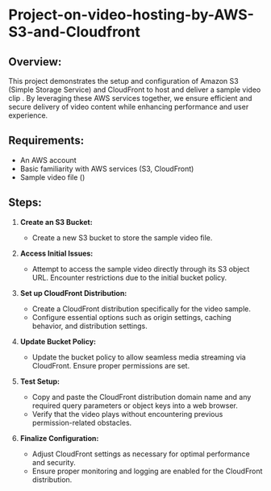 # Project-on-video-hosting-by-AWS-S3-and-Cloudfront
## Overview:
This project demonstrates the setup and configuration of Amazon S3 (Simple Storage Service) and CloudFront to host and deliver a sample video clip . By leveraging these AWS services together, we ensure efficient and secure delivery of video content while enhancing performance and user experience.

## Requirements:
- An AWS account
- Basic familiarity with AWS services (S3, CloudFront)
- Sample video file ()

## Steps:
1. **Create an S3 Bucket:**
   - Create a new S3 bucket to store the sample video file.

2. **Access Initial Issues:**
   - Attempt to access the sample video directly through its S3 object URL. Encounter restrictions due to the initial bucket policy.

3. **Set up CloudFront Distribution:**
   - Create a CloudFront distribution specifically for the video sample.
   - Configure essential options such as origin settings, caching behavior, and distribution settings.

4. **Update Bucket Policy:**
   - Update the bucket policy to allow seamless media streaming via CloudFront. Ensure proper permissions are set.

5. **Test Setup:**
   - Copy and paste the CloudFront distribution domain name and any required query parameters or object keys into a web browser.
   - Verify that the video plays without encountering previous permission-related obstacles.

6. **Finalize Configuration:**
   - Adjust CloudFront settings as necessary for optimal performance and security.
   - Ensure proper monitoring and logging are enabled for the CloudFront distribution.




